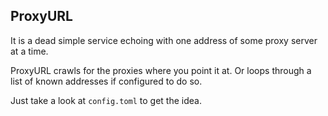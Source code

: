 ## ProxyURL
It is a dead simple service echoing with one address of some proxy server at a time.

ProxyURL crawls for the proxies where you point it at. Or loops through a list of known addresses if configured to do so.

Just take a look at `config.toml` to get the idea.
